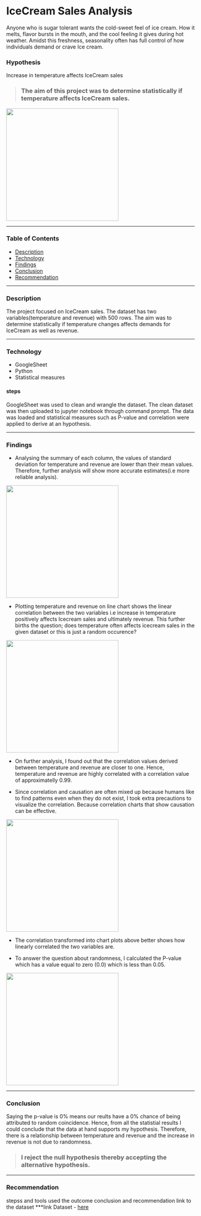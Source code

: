 # IceCream Sales Analysis

Anyone who is sugar tolerant wants the cold-sweet feel of ice cream. How it melts, flavor bursts in the mouth, and the cool feeling it gives during hot weather. Amidst this freshness, seasonality often has full control of how individuals demand or crave Ice cream.

### Hypothesis
Increase in temperature affects IceCream sales

> ### The aim of this project was to determine statistically if temperature affects IceCream sales.

<img src="https://user-images.githubusercontent.com/93320956/171830868-18bee4f0-ee56-4a6e-8533-b49dbb2511c2.png" width="300" height="300">

---
### Table of Contents
* [Description](https://github.com/HabibatTheAnalyst/IceCream-Sales-Analysis/edit/main/README.md#description)
* [Technology](https://github.com/HabibatTheAnalyst/IceCream-Sales-Analysis/edit/main/README.md#technology)
* [Findings](https://github.com/HabibatTheAnalyst/IceCream-Sales-Analysis/edit/main/README.md#findings)
* [Conclusion](https://github.com/HabibatTheAnalyst/IceCream-Sales-Analysis/edit/main/README.md#conclusion)
* [Recommendation](https://github.com/HabibatTheAnalyst/IceCream-Sales-Analysis/edit/main/README.md#recommendation)
 
---
### Description
The project focused on IceCream sales. The dataset has two variables(temperature and revenue) with 500 rows. The aim was to determine statistically if temperature changes affects demands for IceCream as well as revenue.

---
### Technology
* GoogleSheet
* Python
* Statistical measures
#### steps
GoogleSheet was used to clean and wrangle the dataset. The clean dataset was then uploaded to jupyter notebook through command prompt. The data was loaded and statistical measures such as P-value and correlation were applied to derive at an hypothesis.

---
### Findings
- Analysing the summary of each column, the values of standard deviation for temperature and revenue are lower than their mean values. Therefore, further analysis will show more accurate estimates(i.e more reliable analysis).

<img src="https://user-images.githubusercontent.com/93320956/172587921-c43c6751-1b30-4298-9e5a-2b8437562668.png" width="300" height="300">

- Plotting temperature and revenue on line chart shows the linear correlation between the two variables i.e increase in temperature positively affects Icecream sales and ultimately revenue. This further births the question; does temperature often affects icecream sales in the given dataset or this is just a random occurence?

<img src="https://user-images.githubusercontent.com/93320956/172589357-56c4b68c-6b46-4d82-bfce-065840e0ed16.png" width="300" height="300">

- On further analysis, I found out that the correlation values derived between temperature and revenue are closer to one. Hence, temperature and revenue are highly correlated with a correlation value of approximatelly 0.99. 

- Since correlation and causation are often mixed up because humans like to find patterns even when they do not exist, I took extra precautions to visualize the correlation. Because correlation charts that show causation can be effective.

<img src="https://user-images.githubusercontent.com/93320956/172591370-4f078f98-c146-426a-a897-59b407061c09.png" width="300" height="300">

- The correlation transformed into chart plots above better shows how linearly correlated the two variables are.

- To answer the question about randomness, I calculated the P-value which has a value equal to zero (0.0) which is less than 0.05.

<img src="https://user-images.githubusercontent.com/93320956/172592983-ac8ff921-3dc9-4b07-9126-afc30d1a36b6.png" width="300" height="300">

---
### Conclusion
Saying the p-value is 0% means our reults have a 0% chance of being attributed to random coincidence. Hence, from all the statistial results I could conclude that the data at hand supports my hypothesis. Therefore, there is a relationship between temperature and revenue and the increase in revenue is not due to randomness. 

> ### I reject the null hypothesis thereby accepting the alternative hypothesis.

---
### Recommendation
stepss and tools used
the outcome 
conclusion and recommendation
link to the dataset
***link
Dataset - [here]()
